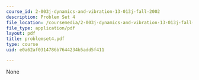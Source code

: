 ```yaml
---
course_id: 2-003j-dynamics-and-vibration-13-013j-fall-2002
description: Problem Set 4
file_location: /coursemedia/2-003j-dynamics-and-vibration-13-013j-fall-2002/e0a62af0314786b7644234b5add5f411_problemset4.pdf
file_type: application/pdf
layout: pdf
title: problemset4.pdf
type: course
uid: e0a62af0314786b7644234b5add5f411

---
```

None